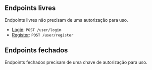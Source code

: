 
## Endpoints livres

Endpoints livres não precisam de uma autorização para uso.

- [Login](): `POST /user/login`
- [Register](): `POST /user/register`

## Endpoints fechados

Endpoints fechados precisam de uma chave de autorização para uso.